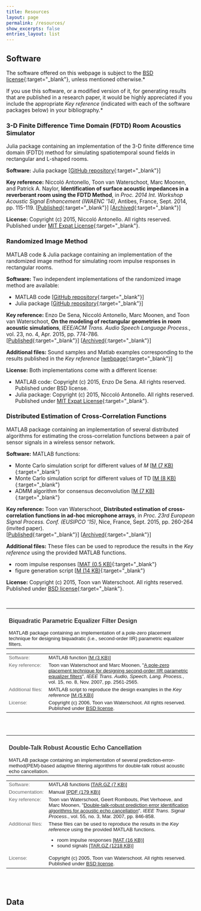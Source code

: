 ```yaml
---
title: Resources
layout: page
permalink: /resources/
show_excerpts: false
entries_layout: list
---
```


## Software

The software offered on this webpage is subject to the [BSD license](bsd_license.html){:target="_blank"}, unless mentioned otherwise.*  

If you use this software, or a modified version of it, for generating results that are published in a research paper, it would be highly appreciated if you include the appropriate *Key reference* (indicated with each of the software packages below) in your bibliography.*

### 3-D Finite Difference Time Domain (FDTD) Room Acoustics Simulator

Julia package containing an implementation of the 3-D finite difference time domain (FDTD) method for simulating spatiotemporal sound fields in rectangular and L-shaped rooms.

**Software:** Julia package \[[GitHub repository](https://github.com/nantonel/JuFdtd){:target="_blank"}\]

**Key reference:** Niccoló Antonello, Toon van Waterschoot, Marc Moonen, and
Patrick A. Naylor, **Identification of surface acoustic impedances
in a reverberant room using the FDTD Method**,
in *Proc. 2014 Int. Workshop Acoustic Signal Enhancement (IWAENC
'14)*, Antibes, France, Sept. 2014, pp. 115-119.
\[[Published](https://doi.org/10.1109/IWAENC.2014.6953349){:target="_blank"}\] \[[Archived](https://ftp.esat.kuleuven.be/pub/stadius//nantonel/14-84.pdf){:target="_blank"}\]

**License:** Copyright (c) 2015, Niccol&oacute; Antonello. All rights reserved. Published under [MIT Expat License](https://github.com/nantonel/JuFdtd/blob/master/LICENSE.md){:target="_blank"}.

### Randomized Image Method

MATLAB code &amp; Julia package containing an implementation of the randomized image method for simulating room impulse responses in rectangular rooms.

**Software:** Two independent implementations of the randomized image method are available:
* MATLAB code \[[GitHub repository](https://github.com/enzodesena/rim){:target="_blank"}\]
* Julia package \[[GitHub repository](https://github.com/nantonel/JuRIM){:target="_blank"}\]

**Key reference:** Enzo De Sena, Niccoló Antonello, Marc Moonen, and Toon van
Waterschoot, **On the modeling of rectangular geometries in room
acoustic simulations**,
*IEEE/ACM Trans. Audio Speech Language Process.*, vol. 23, no. 4,
Apr. 2015, pp. 774-786.  
\[[Published](https://doi.org/10.1109/TASLP.2015.2405476){:target="_blank"}\] \[[Archived](https://lirias.kuleuven.be/retrieve/355227){:target="_blank"}\]

**Additional files:** Sound samples and Matlab examples corresponding to the results published in the *Key reference* \[[webpage](href="http://desena.org/sweep/){:target="_blank"}\]

**License:** Both implementations come with a different license:
* MATLAB code: Copyright (c) 2015, Enzo De Sena. All rights reserved. Published under BSD license.</li>
* Julia package: Copyright (c) 2015, Niccol&oacute; Antonello. All rights reserved. Published under [MIT Expat License](https://github.com/nantonel/JuFdtd/blob/master/LICENSE.md){:target="_blank"}.

### Distributed Estimation of Cross-Correlation Functions

MATLAB package containing an implementation of several distributed algorithms for estimating the cross-correlation functions between a pair of sensor signals in a wireless sensor network.

**Software:** MATLAB functions:
* Monte Carlo simulation script for different values of *M* \[[M (7 KB)](https://ftp.esat.kuleuven.be/pub/sista/vanwaterschoot/downloads/software/15-40/distcorr_mcscript_M.m){:target="_blank"}
* Monte Carlo simulation script for different values of TD \[[M (8 KB)](https://ftp.esat.kuleuven.be/pub/sista/vanwaterschoot/downloads/software/15-40/distcorr_mcscript_TD.m){:target="_blank"}
* ADMM algorithm for consensus deconvolution \[[M (7 KB)](https://ftp.esat.kuleuven.be/pub/sista/vanwaterschoot/downloads/software/15-40/distcorr_admm.m){:target="_blank"}

**Key reference:** Toon van Waterschoot, **Distributed estimation of
cross-correlation functions in ad-hoc microphone arrays**,
in *Proc. 23rd European Signal Process. Conf. (EUSIPCO '15)*, Nice,
France, Sept. 2015, pp. 260-264 (invited paper).  
\[[Published](https://eurasip.org/Proceedings/Eusipco/Eusipco2015/papers/1570104749.pdf){:target="_blank"}\] \[[Archived](https://ftp.esat.kuleuven.be/pub/SISTA/vanwaterschoot/reports/15-40.pdf){:target="_blank"}\]

**Additional files:** These files can be used to reproduce the results in the *Key reference* using the provided MATLAB functions.  
* room impulse responses \[[MAT (0.5 KB)](https://ftp.esat.kuleuven.be/pub/sista/vanwaterschoot/downloads/software/15-40/distcorr_RIRs.mat){:target="_blank"}
* figure generation script \[[M (14 KB)](https://ftp.esat.kuleuven.be/pub/sista/vanwaterschoot/downloads/software/15-40/distcorr_figgenscript_eusipco2015.m){:target="_blank"}

**License:** Copyright (c) 2015, Toon van Waterschoot. All rights reserved. Published under [BSD license](bsd_license.html){:target="_blank"}.

<!---------------------------------------------------------------------------------------------------------------------------->
<br />
		    <table border="0" cellpadding = "0" cellspacing = "0" width = "100%" style="padding: 0px 0px 0px 0px; font-size: 10pt; font-family: sans-serif">
			<tr>
			  <td align="left"><a name="software_pareq"><h3 style="color: #333">Biquadratic Parametric Equalizer Filter Design</h3></a>
			  MATLAB package containing an implementation of a pole-zero placement technique for designing biquadratic (i.e., second-order IIR) parametric equalizer filters.
			  </td>
			</tr>
		    </table>
		    <table border="0" cellpadding = "5" cellspacing = "0" width = "100%" style="padding: 0px 0px 0px 0px; font-size: 10pt; font-family: sans-serif">
			<tr>
			  <td style="color: #666; vertical-align:text-top; width: 93px">Software:</td>
			  <td>MATLAB function <a target="blank" href="ftp://ftp.esat.kuleuven.be/pub/SISTA/vanwaterschoot/downloads/software/06-177/pareq.m">[M (3 KB)]</a></td>
			</tr>
			<tr>
			  <td style="color: #666; vertical-align:text-top; width: 93px">Key reference:</td>
			  <td>Toon van Waterschoot and Marc Moonen, "<a href="ftp://ftp.esat.kuleuven.be/pub/SISTA/vanwaterschoot/abstracts/06-177.html">A pole-zero placement technique for designing second-order IIR parametric equalizer filters</a>", <i>IEEE Trans. Audio, Speech, Lang. Process.</i>, vol. 15, no. 8, Nov. 2007, pp. 2561-2565.</td>
			</tr>
			<tr>
			  <td style="color: #666; vertical-align:text-top; width: 93px">Additional files:</td>
			  <td>MATLAB script to reproduce the design examples in the <i>Key reference</i> <a target="blank" href="ftp://ftp.esat.kuleuven.be/pub/SISTA/vanwaterschoot/downloads/software/06-177/pareq_designexamples.m">[M (5 KB)]</a>
			  </td>
			</tr>
			<tr>
			  <td style="color: #666; vertical-align:text-top; width: 93px">License:</td>
			  <td>Copyright (c) 2006, Toon van Waterschoot. All rights reserved. Published under <a target="blank" href="bsd_license.html">BSD license</a>.</td>
			</tr>
		    </table>
<br />
<!---------------------------------------------------------------------------------------------------------------------------->
<br />
		    <table border="0" cellpadding = "0" cellspacing = "0" width = "100%" style="padding: 0px 0px 0px 0px; font-size: 10pt; font-family: sans-serif">
			<tr>
			  <td align="left"><a name="software_robustaec"><h3 style="color: #333">Double-Talk Robust Acoustic Echo Cancellation</h3></a>
			  MATLAB package containing an implementation of several prediction-error-method(PEM)-based adaptive filtering algorithms for double-talk robust acoustic echo cancellation.
			  </td>
			</tr>
		    </table>
		    <table border="0" cellpadding = "5" cellspacing = "0" width = "100%" style="padding: 0px 0px 0px 0px; font-size: 10pt; font-family: sans-serif">
			<tr>
			  <td style="color: #666; vertical-align:text-top; width: 93px">Software:</td>
			  <td>MATLAB functions <a target="blank" href="ftp://ftp.esat.kuleuven.be/pub/sista/vanwaterschoot/downloads/software/05-162/algorithms.tar.gz">[TAR.GZ (7 KB)]</a></td>
			</tr>
			<tr>
			  <td style="color: #666; vertical-align:text-top; width: 93px">Documentation:</td>
			  <td>Manual <a target="blank" href="ftp://ftp.esat.kuleuven.be/pub/sista/vanwaterschoot/reports/05-162.pdf">[PDF (179 KB)]</a></td>
			</tr>
			<tr>
			  <td style="color: #666; vertical-align:text-top; width: 93px">Key reference:</td>
			  <td>Toon van Waterschoot, Geert Rombouts, Piet Verhoeve, and Marc Moonen, "<a href="ftp://ftp.esat.kuleuven.be/pub/SISTA/vanwaterschoot/abstracts/05-161.html">Double-talk-robust prediction error identification algorithms for acoustic echo cancellation</a>", <i>IEEE Trans. Signal Process.</i>, vol. 55, no. 3, Mar. 2007, pp. 846-858.</td>
			</tr>
			<tr>
			  <td style="color: #666; vertical-align:text-top; width: 93px">Additional files:</td>
			  <td>These files can be used to reproduce the results in the <i>Key reference</i> using the provided MATLAB functions.  
				<ul>
				    <li>room impulse responses <a target="blank" href="ftp://ftp.esat.kuleuven.be/pub/sista/vanwaterschoot/downloads/software/05-162/RIR.mat">[MAT (16 KB)]</a></li>
				    <li>sound signals <a target="blank" href="ftp://ftp.esat.kuleuven.be/pub/sista/vanwaterschoot/downloads/software/05-162/signals.tar.gz">[TAR.GZ (1218 KB)]</a></li>
				</ul>
			  </td>
			</tr>
			<tr>
			  <td style="color: #666; vertical-align:text-top; width: 93px">License:</td>
			  <td>Copyright (c) 2005, Toon van Waterschoot. All rights reserved. Published under <a target="blank" href="bsd_license.html">BSD license</a>.</td>
			</tr>
		    </table>
<br />
<!---------------------------------------------------------------------------------------------------------------------------->
<!---------------------------------------------------------------------------------------------------------------------------->
<br />
            <a name="data"><h2>Data</h2></a>
		    <!--<table border="0" cellpadding = "0" cellspacing = "0" width = "100%" style="padding: 0px 0px 0px 0px; font-size: 10pt; font-family: sans-serif">
			<tr>
			  <td align="left"><h3 style="color: #333">Small Room Impulse Responses</h3>
			  To do
			  </td>
			</tr>
		    </table>
		    <table border="0" cellpadding = "5" cellspacing = "0" width = "100%" style="padding: 0px 0px 0px 0px; font-size: 10pt; font-family: sans-serif">
			<tr>
			  <td style="color: #666; width: 54px">Period:</td>
			  <td>Jan 2007 &ndash; Dec 2011</td>
			</tr>
			<tr>
			  <td style="color: #666; width: 54px">Funding:</td>
			  <td>Belgian Science Policy Office (Interuniversity Attraction Poles Phase VI)</td>
			</tr>
			<tr>
			  <td style="color: #666; width: 54px">Partners:</td>
			  <td>Universit&eacute; Catholique de Louvain, KU Leuven, Ghent University, Vrije Universiteit Brussel, Universit&eacute; de Li&egrave;ge, Universit&eacute; de Mons, Universit&eacute; Libre de Bruxelles</td>
			</tr>
			<tr>
			  <td style="color: #666; width: 54px">URL:</td>
			  <td><a target="blank" href="http://sites.uclouvain.be/dysco/">sites.uclouvain.be/dysco</a></td>
			</tr>
			<tr>
			  <td style="color: #666; width: 54px">My role:</td>
			  <td>Research Fellow</td>
			</tr>
		    </table>-->
        </div>
    </body>
</html>
